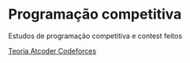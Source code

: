 # Programação competitiva

Estudos de programação competitiva e contest feitos

<a href="https://github.com/Nanashii76/comp_prog/tree/main/theory"> Teoria </a>
<a href="https://github.com/Nanashii76/comp_prog/tree/main/Atcoder/"> Atcoder </a>
<a href="https://github.com/Nanashii76/comp_prog/tree/main/Codeforces/"> Codeforces </a>
